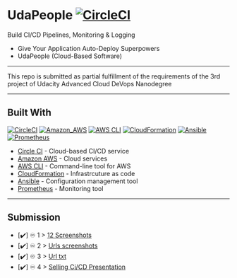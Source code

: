 # UdaPeople  [![CircleCI](https://circleci.com/gh/salahbeeh/udapeople.svg?style=svg)](https://circleci.com/gh/udapeople/udapeople)

Build CI/CD Pipelines, Monitoring & Logging
   
*  Give Your Application Auto-Deploy Superpowers
*  UdaPeople (Cloud-Based Software)
---

This repo is submitted as partial fulfillment of the requirements of the 3rd project of Udacity Advanced Cloud DeVops Nanodegree  

---
## Built With
[![CircleCI](https://img.shields.io/badge/CircleCI-black?style=plastic&logo=CircleCI)](https://www.circleci.com/)
[![Amazon_AWS](https://img.shields.io/badge/Amazon_AWS-orange?style=plastic&logo=Amazon%20aws)](https://aws.amazon.com/)
[![AWS CLI](https://img.shields.io/badge/AWS_CLI-orange?style=plastic&logo=Amazon%20aws)](https://aws.amazon.com/cli/)
[![CloudFormation](https://img.shields.io/badge/CloudFormation-orange?style=plastic&logo=Amazon%20aws)](https://aws.amazon.com/cli/)
[![Ansible](https://img.shields.io/badge/Ansible-black?style=plastic&logo=Ansible)](https://www.ansible.com/)
[![Prometheus](https://img.shields.io/badge/Prometheus-white?style=plastic&logo=Prometheus)](https://prometheus.io/)
- [Circle CI](www.circleci.com) - Cloud-based CI/CD service
- [Amazon AWS](https://aws.amazon.com/) - Cloud services
- [AWS CLI](https://aws.amazon.com/cli/) - Command-line tool for AWS
- [CloudFormation](https://aws.amazon.com/cloudformation/) - Infrastrcuture as code
- [Ansible](https://www.ansible.com/) - Configuration management tool
- [Prometheus](https://prometheus.io/) - Monitoring tool

---
## Submission 
- [✔️] ♾️ 1 > [12 Screenshots](https://github.com/salahbeeh/udapeople/tree/master/Screenshots/Screenshots)
- [✔️] ♾️ 2 > [Urls screenshots](https://github.com/salahbeeh/udapeople/tree/master/Screenshots/Screenshots)
- [✔️] ♾️ 3 > [Url txt]()
- [✔️] ♾️ 4 > [Selling Ci/CD Presentation]()
